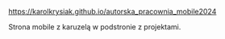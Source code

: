 https://karolkrysiak.github.io/autorska_pracownia_mobile2024

Strona mobile z karuzelą w podstronie z projektami.
